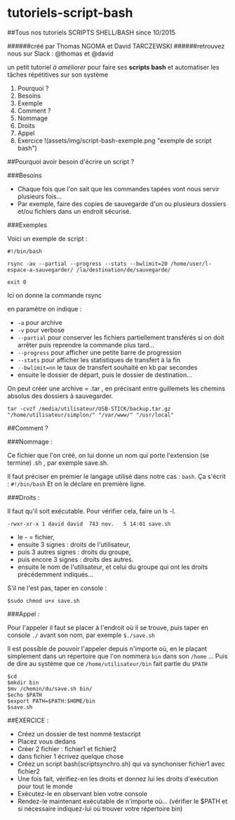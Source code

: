 # tutoriels-script-bash
##Tous nos tutoriels SCRIPTS SHELL/BASH since 10/2015


######créé par Thomas NGOMA et David TARCZEWSKI
######retrouvez nous sur Slack : @thomas et @david

un petit tutoriel *à améliorer* pour faire ses **scripts bash** et automatiser les tâches répétitives sur son système

1. Pourquoi ?
  11. Besoins
  12. Exemple
2. Comment ?
  21. Nommage
  22. Droits
  23. Appel
3. Exercice
!(assets/img/script-bash-exemple.png "exemple de script bash")

##Pourquoi avoir besoin d'écrire un script ?

###Besoins
* Chaque fois que l'on sait que les commandes tapées vont nous servir plusieurs fois...
* Par exemple, faire des copies de sauvegarde d'un ou plusieurs dossiers et/ou fichiers dans un endroit sécurisé.

###Exemples

Voici un exemple de script :

```
#!/bin/bash

rsync -av --partial --progress --stats --bwlimit=20 /home/user/l-espace-a-sauvegarder/ /la/destination/de/sauvegarde/

exit 0
```

Ici on donne la commande rsync

en paramètre on indique :
- `-a` pour archive
- `-v` pour verbose
- `--partial` pour conserver les fichiers partiellement transférés si on doit arrêter puis reprendre la commande plus tard...
- `--progress` pour afficher une petite barre de progression
- `--stats` pour afficher les statistiques de transfert à la fin
- `--bwlimit=nn` le taux de transfert souhaité en kb par secondes
- ensuite le dossier de départ, puis le dossier de destination...

On peut créer une archive = .tar , en précisant entre guillemets les chemins absolus des dossiers à sauvegarder.

```
tar -cvzf /media/utilisateur/USB-STICK/backup.tar.gz "/home/utilisateur/simplon/" "/var/www/" "/usr/local"
```

##Comment ?

###Nommage :

Ce fichier que l'on créé, on lui donne un nom qui porte l'extension (se termine) .sh , par exemple save.sh.

Il faut préciser en premier le langage utilisé dans notre cas : `bash`.
Ça s'écrit : `#!/bin/bash`
Et on le déclare en première ligne.

###Droits :

Il faut qu'il soit exécutable. 
Pour vérifier cela, faire un ls -l. 

```
-rwxr-xr-x 1 david david  743 nov.   5 14:01 save.sh
```

- le - = fichier,
- ensuite 3 signes : droits de l'utilisateur,
- puis 3 autres signes : droits du groupe,
- puis encore 3 signes : droits des autres.
- ensuite le nom de l'utilisateur, et celui du groupe qui ont les droits précédemment indiqués...

S'il ne l'est pas, taper en console :

```
$sudo chmod u+x save.sh
```


###Appel :

Pour l'appeler il faut se placer à l'endroit où il se trouve, puis taper en console `./` avant son nom, par exemple `$./save.sh`

Il est possible de pouvoir l'appeler depuis n'importe où, en le plaçant simplement dans un répertoire que l'on nommera `bin` dans son `/home` ...
Puis de dire au système que ce `/home/utilisateur/bin` fait partie du `$PATH` 

```
$cd
$mkdir bin
$mv /chemin/du/save.sh bin/
$echo $PATH
$export PATH=$PATH:$HOME/bin
$save.sh
```

##EXERCICE :

- Créez un dossier de test nommé testscript
- Placez vous dedans
- Créer 2 fichier : fichier1 et fichier2
- dans fichier 1 écrivez quelque chose
- Créez un script bash(scriptsynchro.sh) qui va synchoniser fichier1 avec fichier2
- Une fois fait, vérifiez-en les droits et donnez lui les droits d'exécution pour tout le monde
- Exécutez-le en observant bien votre console
- Rendez-le maintenant exécutable de n'importe où... (vérifier le $PATH et si nécessaire indiquez-lui où trouver votre répertoire bin)


